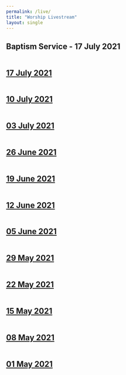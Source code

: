 ```yaml
---
permalink: /live/
title: "Worship Livestream"
layout: single
---
```




## Baptism Service - 17 July 2021
<a href="https://youtu.be/KIzTz35epg4"><img src="{{ site.url }}{{ site.baseurl }}/assets/images/Baptism Service - 17 July 2021.jpg" alt="">
## 17 July 2021
<a href="https://youtu.be/4IIP8zb2cgc"><img src="{{ site.url }}{{ site.baseurl }}/assets/images/Worship Service - 17 April 2021.jpg" alt="">
## 10 July 2021
<a href="https://youtu.be/CMwLeEUUWCI"><img src="{{ site.url }}{{ site.baseurl }}/assets/images/Worship Service - 10 July 2021.jpg" alt="">
## 03 July 2021
<a href="https://youtu.be/cxmeGK7v7lc"><img src="{{ site.url }}{{ site.baseurl }}/assets/images/Worship Service - 03 July 2021.jpg" alt="">
## 26 June 2021
<a href="https://youtu.be/T9OsfHaZMK0"><img src="{{ site.url }}{{ site.baseurl }}/assets/images/Worship Service - 26 June 2021.jpg" alt="">
## 19 June 2021
<a href="https://youtu.be/ZHTaOVVUQm4"><img src="{{ site.url }}{{ site.baseurl }}/assets/images/Worship Service - 19 June 2021.jpg" alt="">
## 12 June 2021
<a href="https://youtu.be/5sQpJA61AMQ"><img src="{{ site.url }}{{ site.baseurl }}/assets/images/Worship Service - 12 June 2021.jpg" alt="">
## 05 June 2021
<a href="https://youtu.be/A-W5wLKXW48"><img src="{{ site.url }}{{ site.baseurl }}/assets/images/Worship Service - 05 June 2021.jpg" alt="">
## 29 May 2021
<a href="https://youtu.be/966O3mj3LfU"><img src="{{ site.url }}{{ site.baseurl }}/assets/images/Worship Service - 29 May 2021.jpg" alt="">
## 22 May 2021
<a href="https://youtu.be/Y9omS_1-0Zw"><img src="{{ site.url }}{{ site.baseurl }}/assets/images/Worship Service - 22 May 2021.jpg" alt="">
## 15 May 2021
<a href="https://youtu.be/jXN7v_MIeg0"><img src="{{ site.url }}{{ site.baseurl }}/assets/images/Worship Service - 15 May 2021.jpg" alt="">
## 08 May 2021
<a href="https://youtu.be/-uT0L2osW74"><img src="{{ site.url }}{{ site.baseurl }}/assets/images/Worship Service - 08 May 2021.jpg" alt="">
## 01 May 2021
<a href="https://youtu.be/VZQCXNJU8JI"><img src="{{ site.url }}{{ site.baseurl }}/assets/images/Worship Service - 01 May 2021.jpg" alt="">
